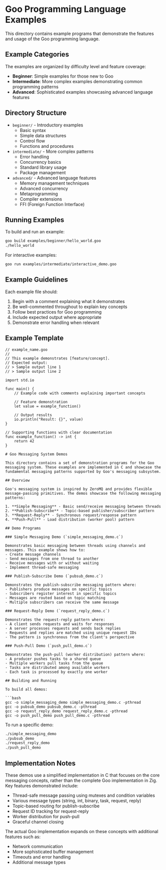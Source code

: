 # Goo Programming Language Examples

This directory contains example programs that demonstrate the features and usage of the Goo programming language.

## Example Categories

The examples are organized by difficulty level and feature coverage:

- **Beginner**: Simple examples for those new to Goo
- **Intermediate**: More complex examples demonstrating common programming patterns
- **Advanced**: Sophisticated examples showcasing advanced language features

## Directory Structure

- `beginner/` - Introductory examples
  - Basic syntax
  - Simple data structures
  - Control flow
  - Functions and procedures
- `intermediate/` - More complex patterns
  - Error handling
  - Concurrency basics
  - Standard library usage
  - Package management
- `advanced/` - Advanced language features
  - Memory management techniques
  - Advanced concurrency
  - Metaprogramming
  - Compiler extensions
  - FFI (Foreign Function Interface)

## Running Examples

To build and run an example:

```bash
goo build examples/beginner/hello_world.goo
./hello_world
```

For interactive examples:

```bash
goo run examples/intermediate/interactive_demo.goo
```

## Example Guidelines

Each example file should:

1. Begin with a comment explaining what it demonstrates
2. Be well-commented throughout to explain key concepts
3. Follow best practices for Goo programming
4. Include expected output where appropriate
5. Demonstrate error handling when relevant

## Example Template

```goo
// example_name.goo
//
// This example demonstrates [feature/concept].
// Expected output:
// > Sample output line 1
// > Sample output line 2

import std.io

func main() {
    // Example code with comments explaining important concepts
    
    // Feature demonstration
    let value = example_function()
    
    // Output results
    io.println("Result: {}", value)
}

// Supporting functions with clear documentation
func example_function() -> int {
    return 42
}

# Goo Messaging System Demos

This directory contains a set of demonstration programs for the Goo messaging system. These examples are implemented in C and showcase the fundamental messaging patterns supported by Goo's messaging subsystem.

## Overview

Goo's messaging system is inspired by ZeroMQ and provides flexible message-passing primitives. The demos showcase the following messaging patterns:

1. **Simple Messaging** - Basic send/receive messaging between threads
2. **Publish-Subscribe** - Topic-based publisher/subscriber pattern 
3. **Request-Reply** - Synchronous request/response pattern
4. **Push-Pull** - Load distribution (worker pool) pattern

## Demo Programs

### Simple Messaging Demo (`simple_messaging_demo.c`)

Demonstrates basic messaging between threads using channels and messages. This example shows how to:
- Create message channels
- Send messages from one thread to another
- Receive messages with or without waiting
- Implement thread-safe messaging

### Publish-Subscribe Demo (`pubsub_demo.c`)

Demonstrates the publish-subscribe messaging pattern where:
- Publishers produce messages on specific topics
- Subscribers register interest in specific topics
- Messages are routed based on topic matching
- Multiple subscribers can receive the same message

### Request-Reply Demo (`request_reply_demo.c`)

Demonstrates the request-reply pattern where:
- A client sends requests and waits for responses
- A server processes requests and sends back replies  
- Requests and replies are matched using unique request IDs
- The pattern is synchronous from the client's perspective

### Push-Pull Demo (`push_pull_demo.c`) 

Demonstrates the push-pull (worker distribution) pattern where:
- A producer pushes tasks to a shared queue
- Multiple workers pull tasks from the queue
- Tasks are distributed among available workers
- Each task is processed by exactly one worker

## Building and Running

To build all demos:

```bash
gcc -o simple_messaging_demo simple_messaging_demo.c -pthread
gcc -o pubsub_demo pubsub_demo.c -pthread
gcc -o request_reply_demo request_reply_demo.c -pthread
gcc -o push_pull_demo push_pull_demo.c -pthread
```

To run a specific demo:

```bash
./simple_messaging_demo
./pubsub_demo
./request_reply_demo
./push_pull_demo
```

## Implementation Notes

These demos use a simplified implementation in C that focuses on the core messaging concepts, rather than the complete Goo implementation in Zig. Key features demonstrated include:

- Thread-safe message passing using mutexes and condition variables
- Various message types (string, int, binary, task, request, reply)
- Topic-based routing for publish-subscribe
- Request ID tracking for request-reply
- Worker distribution for push-pull
- Graceful channel closing

The actual Goo implementation expands on these concepts with additional features such as:
- Network communication
- More sophisticated buffer management
- Timeouts and error handling
- Additional message types
